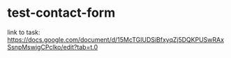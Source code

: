 # test-contact-form

link to task: https://docs.google.com/document/d/15McTGIUDSiBfxyqZj5DQKPUSwRAxSsnpMswigCPclko/edit?tab=t.0
